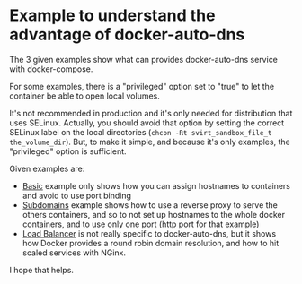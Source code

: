 # Example to understand the advantage of docker-auto-dns

The 3 given examples show what can provides docker-auto-dns service with docker-compose.

For some examples, there is a "privileged" option set to "true" to let the container be able to open local volumes. 

It's not recommended in production and it's only needed for distribution that uses SELinux. Actually, you should avoid that option by setting the correct SELinux label on the local directories (`chcon -Rt svirt_sandbox_file_t the_volume_dir`). But, to make it simple, and because it's only examples, the "privileged" option is sufficient.

Given examples are:

- [Basic](./basic) example only shows how you can assign hostnames to containers and avoid to use port binding
- [Subdomains](./subdomains) example shows how to use a reverse proxy to serve the others containers, and so to not set up hostnames to the whole docker containers, and to use only one port (http port for that example)
- [Load Balancer](./load-balancer) is not really specific to docker-auto-dns, but it shows how Docker provides a round robin domain resolution, and how to hit scaled services with NGinx.

I hope that helps.
